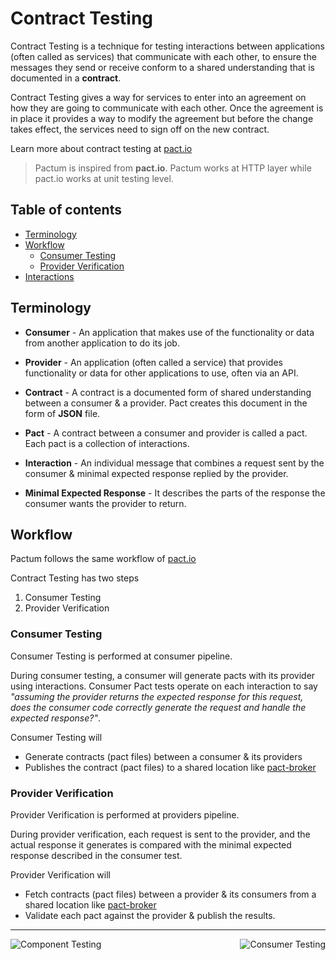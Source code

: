 # Contract Testing

Contract Testing is a technique for testing interactions between applications (often called as services) that communicate with each other, to ensure the messages they send or receive conform to a shared understanding that is documented in a **contract**.

Contract Testing gives a way for services to enter into an agreement on how they are going to communicate with each other. Once the agreement is in place it provides a way to modify the agreement but before the change takes effect, the services need to sign off on the new contract.

Learn more about contract testing at [pact.io](https://docs.pact.io)

> Pactum is inspired from **pact.io**. Pactum works at HTTP layer while pact.io works at unit testing level.

## Table of contents

* [Terminology](#terminology)
* [Workflow](#workflow)
  * [Consumer Testing](#consumer-testing)
  * [Provider Verification](#provider-verification)
* [Interactions](#interactions)

## Terminology

* **Consumer** - An application that makes use of the functionality or data from another application to do its job.

* **Provider** - An application (often called a service) that provides functionality or data for other applications to use, often via an API.

* **Contract** - A contract is a documented form of shared understanding between a consumer & a provider. Pact creates this document in the form of **JSON** file.

* **Pact** - A contract between a consumer and provider is called a pact. Each pact is a collection of interactions.

* **Interaction** - An individual message that combines a request sent by the consumer & minimal expected response replied by the provider.

* **Minimal Expected Response** - It describes the parts of the response the consumer wants the provider to return.

## Workflow

Pactum follows the same workflow of [pact.io](https://docs.pact.io)

Contract Testing has two steps

1. Consumer Testing
2. Provider Verification

### Consumer Testing

Consumer Testing is performed at consumer pipeline.

During consumer testing, a consumer will generate pacts with its provider using interactions. Consumer Pact tests operate on each interaction to say *"assuming the provider returns the expected response for this request, does the consumer code correctly generate the request and handle the expected response?"*.

Consumer Testing will

* Generate contracts (pact files) between a consumer & its providers
* Publishes the contract (pact files) to a shared location like [pact-broker](https://docs.pact.io/pact_broker)

### Provider Verification

Provider Verification is performed at providers pipeline.

During provider verification, each request is sent to the provider, and the actual response it generates is compared with the minimal expected response described in the consumer test.

Provider Verification will

* Fetch contracts (pact files) between a provider & its consumers from a shared location like [pact-broker](https://docs.pact.io/pact_broker)
* Validate each pact against the provider & publish the results.

----------------------------------------------------------------------------------------------------------------

<a href="https://github.com/ASaiAnudeep/pactum/wiki/Component-Testing" >
  <img src="https://img.shields.io/badge/PREV-Component%20Testing-orange" alt="Component Testing" align="left" style="display: inline;" />
</a>
<a href="https://github.com/ASaiAnudeep/pactum/wiki/Consumer-Testing" >
  <img src="https://img.shields.io/badge/NEXT-Consumer%20Testing-blue" alt="Consumer Testing" align="right" style="display: inline;" />
</a>